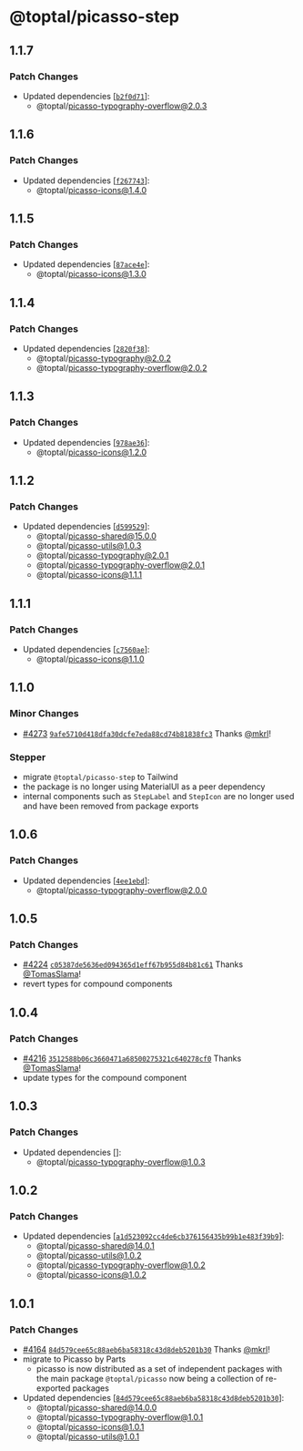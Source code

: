 # @toptal/picasso-step

## 1.1.7

### Patch Changes

- Updated dependencies [[`b2f0d71`](https://github.com/toptal/picasso/commit/b2f0d71869ff4ce899837ca0a57864bc839e1394)]:
  - @toptal/picasso-typography-overflow@2.0.3

## 1.1.6

### Patch Changes

- Updated dependencies [[`f267743`](https://github.com/toptal/picasso/commit/f2677435e4e43253d87d5bb4105f0bb540dca56e)]:
  - @toptal/picasso-icons@1.4.0

## 1.1.5

### Patch Changes

- Updated dependencies [[`87ace4e`](https://github.com/toptal/picasso/commit/87ace4e92a7ec66d5312ac62cefffc41cb0899a0)]:
  - @toptal/picasso-icons@1.3.0

## 1.1.4

### Patch Changes

- Updated dependencies [[`2820f38`](https://github.com/toptal/picasso/commit/2820f38931f1b2736c4ad20b5609ca562da0d515)]:
  - @toptal/picasso-typography@2.0.2
  - @toptal/picasso-typography-overflow@2.0.2

## 1.1.3

### Patch Changes

- Updated dependencies [[`978ae36`](https://github.com/toptal/picasso/commit/978ae36fa8e0306ecbffdddf1a725dc0997c3d6e)]:
  - @toptal/picasso-icons@1.2.0

## 1.1.2

### Patch Changes

- Updated dependencies [[`d599529`](https://github.com/toptal/picasso/commit/d599529bcb283c367b63c612fee81394e66c9740)]:
  - @toptal/picasso-shared@15.0.0
  - @toptal/picasso-utils@1.0.3
  - @toptal/picasso-typography@2.0.1
  - @toptal/picasso-typography-overflow@2.0.1
  - @toptal/picasso-icons@1.1.1

## 1.1.1

### Patch Changes

- Updated dependencies [[`c7560ae`](https://github.com/toptal/picasso/commit/c7560aed9dd41bb458c5532608ddd542890523e5)]:
  - @toptal/picasso-icons@1.1.0

## 1.1.0

### Minor Changes

- [#4273](https://github.com/toptal/picasso/pull/4273) [`9afe5710d418dfa30dcfe7eda88cd74b81838fc3`](https://github.com/toptal/picasso/commit/9afe5710d418dfa30dcfe7eda88cd74b81838fc3) Thanks [@mkrl](https://github.com/mkrl)!

### Stepper

- migrate `@toptal/picasso-step` to Tailwind
- the package is no longer using MaterialUI as a peer dependency
- internal components such as `StepLabel` and `StepIcon` are no longer used and have been removed from package exports

## 1.0.6

### Patch Changes

- Updated dependencies [[`4ee1ebd`](https://github.com/toptal/picasso/commit/4ee1ebdafd9e5830d5ec6007620186d5a61befee)]:
  - @toptal/picasso-typography-overflow@2.0.0

## 1.0.5

### Patch Changes

- [#4224](https://github.com/toptal/picasso/pull/4224) [`c05387de5636ed094365d1eff67b955d84b81c61`](https://github.com/toptal/picasso/commit/c05387de5636ed094365d1eff67b955d84b81c61) Thanks [@TomasSlama](https://github.com/TomasSlama)!
- revert types for compound components

## 1.0.4

### Patch Changes

- [#4216](https://github.com/toptal/picasso/pull/4216) [`3512588b06c3660471a68500275321c640278cf0`](https://github.com/toptal/picasso/commit/3512588b06c3660471a68500275321c640278cf0) Thanks [@TomasSlama](https://github.com/TomasSlama)!
- update types for the compound component

## 1.0.3

### Patch Changes

- Updated dependencies []:
  - @toptal/picasso-typography-overflow@1.0.3

## 1.0.2

### Patch Changes

- Updated dependencies [[`a1d523092cc4de6cb376156435b99b1e483f39b9`](https://github.com/toptal/picasso/commit/a1d523092cc4de6cb376156435b99b1e483f39b9)]:
  - @toptal/picasso-shared@14.0.1
  - @toptal/picasso-utils@1.0.2
  - @toptal/picasso-typography-overflow@1.0.2
  - @toptal/picasso-icons@1.0.2

## 1.0.1

### Patch Changes

- [#4164](https://github.com/toptal/picasso/pull/4164) [`84d579cee65c88aeb6ba58318c43d8deb5201b30`](https://github.com/toptal/picasso/commit/84d579cee65c88aeb6ba58318c43d8deb5201b30) Thanks [@mkrl](https://github.com/mkrl)!
- migrate to Picasso by Parts
  - picasso is now distributed as a set of independent packages with the main package `@toptal/picasso` now being a collection of re-exported packages
- Updated dependencies [[`84d579cee65c88aeb6ba58318c43d8deb5201b30`](https://github.com/toptal/picasso/commit/84d579cee65c88aeb6ba58318c43d8deb5201b30)]:
  - @toptal/picasso-shared@14.0.0
  - @toptal/picasso-typography-overflow@1.0.1
  - @toptal/picasso-icons@1.0.1
  - @toptal/picasso-utils@1.0.1
